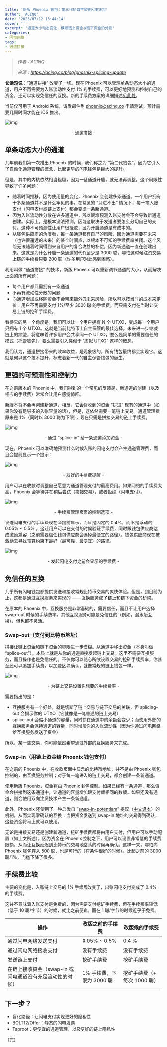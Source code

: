 ```yaml
---
title: '新版 Phoenix 钱包：第三代的自主保管闪电钱包'
author: 'ACINQ'
date: '2023/07/12 13:44:14'
cover: ''
excerpt: '通道大小动态变化，模糊链上资金与链下资金的分别'
categories:
- 闪电网络
tags:
- 通道拼接
---
```



> *作者：ACINQ*
> 
> *来源：<https://acinq.co/blog/phoenix-splicing-update>*



**长话短说**：“通道拼接” 改变了一切。现在 Phoenix 可以管理单条动态大小的通道，用户不再需要为入账流动性支付 1% 的手续费，可以更好地预测和控制自己的资金，还可以实现免信任的互换。新的手续费方案的详细描述[见此处](https://acinq.co/blog/phoenix-splicing-update#fee-comparison)。

当前仅可用于 Android 系统，请发邮件到 phoenix@acinq.co 申请测试。预计需要几周时间才能在 iOS 推出。

![img](../images/phoenix-splicing-update/article.jpg)

<p style="text-align:center">- 通道拼接 -</p>


## 单条动态大小的通道

几年前我们第一次推出 Phoenix 的时候，我们称之为 “第二代钱包”，因为它引入了自动化通道管理的概念，比起更早的闪电钱包是巨大的提升。

但是，其中的内核依然相当粗糙，因为一旦通道开启，就无法再调整。这个局限性导致了许多问题：

- 随着时间推移，因为使用量的变化，Phoenix 会创建多条通道。一个用户拥有十多条通道并不是什么罕见的事。在常见的 “只进不出” 情况下，每一笔入账支付（闪电支付或链上支付）都会变成一条新通道。
- 因为入账流动性分散在许多通道中，所以很难预测入账支付会不会导致新通道创建。实际上，是根本没法预测，因为这取决于发送者要怎么分切自己的支付。这种不可预测性让用户很挫败，因为开启通道是有成本的。
- 从钱包供应商的角度看，每一条通道都有自己的风险，因为通道需要在未来（也许很遥远的未来）的某个时间点，以根本不可知的手续费率关闭。这个风险无法随着时间得到来自用户的复合收益的补偿，因为新通道一直在创建出来。这就是为什么开启一条通道的代价至少是 3000 聪，哪怕这时候注资交易上链的手续费只要 200 聪（许多用户对此感到困惑）。

利用叫做 “通道拼接” 的技术，新版 Phoenix 可以重新调节通道的大小，从而解决上面的所有问题：

- 每个用户都只需拥有一条通道
- 不再有流动性分散的问题
- 向通道增加或移除资金不会带来额外的未来风险，所以可以按当时的成本来定价：用户不再需要支付 1%/至少 3000 聪 的手续费，而只需支付在当时让交易上链的挖矿手续费。

看待它的另一个角度是，我们可以让一个用户拥有 N 个 UTXO，变成每一个用户只拥有 1 个 UTXO。这就是当前比特币上自主保管的最佳选择。未来进一步缩减链上的踪迹，将意味着许多用户会共享同一个 UTXO，要么是简单的需要信任的模式（托管钱包），要么需要引入类似于 “虚拟 UTXO” 这样的概念。

我们认为，通道拼接带来的效率收益，是现象级的，所有钱包最终都会实现它。这就是何以这个技术提升，标志着新一代的自主保管钱包的诞生。

## 更强的可预测性和控制力

在之前版本的 Phoenix 中，我们得到的一个常见的反馈是，新通道的创建（以及相应的手续费）常常会让用户感觉惊吓。

新版本将不会再创建新通道，相反，它会将收到的资金 “拼进” 现有的通道中（如果你没有足够多的入账容量的话），但是，这依然需要一笔链上交易。通道管理费原来是 1%（同时以 3000 聪为下限），现在只需是拼接交易的链上手续费。

![img](../images/phoenix-splicing-update/details.jpg)

<p style="text-align:center">- 通过 “splice-in” 给一条通道添加资金 -</p>


现在，Phoenix 可以准确地预测什么时候入账的闪电支付会产生通道管理费，而且会提前显示一个提示：

![img](../images/phoenix-splicing-update/ive-fee.png)

<p style="text-align:center">- 友好的手续费提醒 -</p>


用户可以在收款时调整自己愿意为通道管理支付的最高费用。如果网络的手续费太高，Phoenix 会等待并在稍后尝试（拼接交易），或者拒绝（闪电支付）。

![img](../images/phoenix-splicing-update/agement.png)

<p style="text-align:center">- 手续费管理页面的控制选项 -</p>


发送闪电支付的手续费现在会提前显示，而且是固定的 0.4%，而不是浮动的 0.05% ~ 0.5% 。这让用户可以在支付的时候验证手续费，同时跟钱包供应商达成激励兼容（之前需要信任钱包供应商会选择最便宜的路径）。钱包供应商现在被激励去寻找预算约束下最好（最可靠、最便宜）的路径。

![img](../images/phoenix-splicing-update/send-ln.png)

<p style="text-align:center">- 发起闪电支付之前会显示的手续费 -</p>


## 免信任的互换

几乎所有闪电钱包都提供发送和接收常规比特币交易的爽快体验。但是，到目前为止，这都是通过互换服务来实现的 —— 互换服务成了链上和链下资金的桥梁。

在原本的 Phoenix 中，互换服务是非常基础的，需要信任，而且不让用户选择 swap-out 时候的手续费率。其他互换服务可能是免信任的（例如，潜水艇互换），但也都不灵活。

### Swap-out（支付到比特币地址）

拼接让链上资金和链下资金的界限进一步模糊。从通道中移出资金（本身叫做 “splice-out”），本质上就是从你的通道直接发起链上交易。这里不需要互换服务，而且操作也是免信任的。不仅你可以随心所欲设置交易的挖矿手续费率，你甚至还可以追加手续费，以加速区块确认，就像常规的链上钱包一样。

![img](../images/phoenix-splicing-update/ice-out.png)

<p style="text-align:center">- 为链上交易设置你想要的手续费率 -</p>


需要指出的是：

- 互换服务有一个好处，就是切断了链上交易与链下交易的关联，但 splicing-out 会揭示你的 UTXO（它就像是一笔普通的链上交易）
- splice-out 会缩小通道的容量，同时你在通道中的余额会变少；而使用外部的互换服务会保持通道的容量，同时增加你的入账流动性（因为你通过闪电网络给互换服务发送了资金）

所以，某一些交易，你可能依然希望通过外部的互换服务来完成。

### Swap-in（用链上资金给 Phoenix 钱包支付）

在之前的 Phoenix 中，在收款页面中显示的比特币地址，并不是由 Phoenix 钱包控制的，由互换服务控制；对于每一笔进入的链上交易，都会创建一条新通道。

使用新版 Phoenix，资金将由 Phoenix 钱包控制。如果已经有一条通道，那么资金会拼接到这条通道中，让通道的容量增加跟支付额相同的数额。如果还没有通道，则会使用双向注资技术产生一条新通道。

此外，Phoenix 还使用了一种启发自 “[swap-in-potentiam](https://lists.linuxfoundation.org/pipermail/lightning-dev/2023-January/003810.html)” 提议（[中文译本](https://www.btcstudy.org/2023/03/06/swap-in-potentiam-moving-onchain-funds-instantly-to-lightning/)）的机制，从而实现零确认的互换：当把资金发送到 swap-in 地址的交易得到确认，这些资金将马上就可以使用。

无论是拼接交易还是创建新通道，挖矿手续费都将由用户支付，但用户可以手动配置（如上文所述）。因为资金在 Phoenix 控制之下，用户可以设置非常低的手续费限额，从而让互换延迟到比特币的交易池空荡的时候再确认。这样一来，哪怕向 Phoenix 钱包存入 500 聪，也是可行的（在条件很好的时候）。比起之前的 3000 聪/1%，门槛下降了很多。

## 手续费比较

主要的变化是，入账链上交易的 1% 手续费改变了，出账闪电支付变成了 0.4% 的手续费。

这并不意味着入账支付是免费的，因为需要支付挖矿手续费，但在手续费率较低（低于 10 聪/字节）的时候，就比之前便宜。而在 1 聪/字节的时候近乎于免费。

| 操作                                                     | 改版之前的手续费          | 改版候的手续费               |
| -------------------------------------------------------- | ------------------------- | ---------------------------- |
| 通过闪电网络发送支付                                     | 0.05% ~ 0.5%              | 0.4 %                        |
| 通过闪电网络接收支付                                     | 没有手续费                | 没有手续费                   |
| 发送链上支付                                             | 挖矿手续费                | 挖矿手续费                   |
| 在链上接收资金（swap-in 或闪电通道没有充足流动性的时候） | 1% 手续费，下限为 3000 聪 | 挖矿手续费（+ 每次 1000 聪） |

## 下一步？

- 盲化路径：让闪电支付实现更好的隐私性
- BOLT12/Offer：静态的闪电发票
- Taproot：更便宜的通道管理，以及更好的链上隐私性

（完）